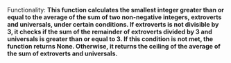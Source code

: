 Functionality: **This function calculates the smallest integer greater than or equal to the average of the sum of two non-negative integers, extroverts and universals, under certain conditions. If extroverts is not divisible by 3, it checks if the sum of the remainder of extroverts divided by 3 and universals is greater than or equal to 3. If this condition is not met, the function returns None. Otherwise, it returns the ceiling of the average of the sum of extroverts and universals.**